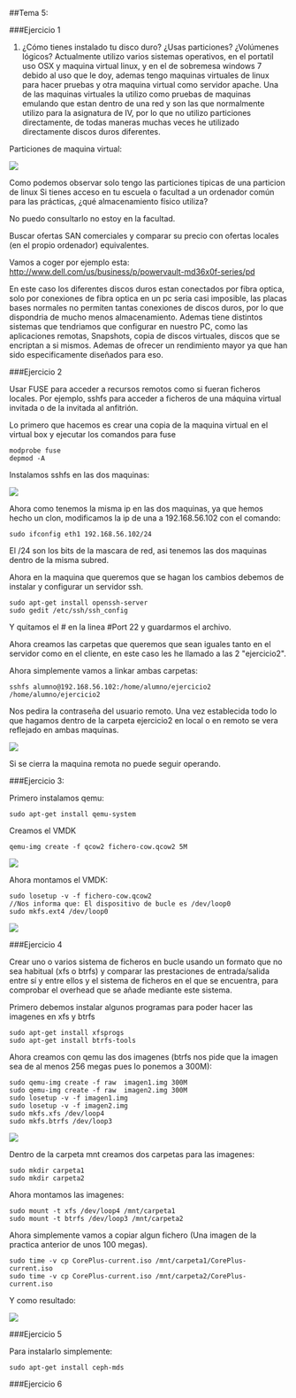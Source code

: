 ##Tema 5:

###Ejercicio 1

1. ¿Cómo tienes instalado tu disco duro? ¿Usas particiones? ¿Volúmenes lógicos?
Actualmente utilizo varios sistemas operativos, en el portatil uso OSX y maquina virtual linux, y en el de sobremesa windows 7 debido al uso que le doy, ademas tengo maquinas virtuales de linux para hacer pruebas y otra maquina virtual como servidor apache. Una de las maquinas virtuales la utilizo como pruebas de maquinas emulando que estan dentro de una red y son las que normalmente utilizo para la asignatura de IV, por lo que no utilizo particiones directamente, de todas maneras muchas veces he utilizado directamente discos duros diferentes.

Particiones de maquina virtual:

<img src="http://i58.tinypic.com/msmwao.jpg"/>

Como podemos observar solo tengo las particiones tipicas de una particion de linux
Si tienes acceso en tu escuela o facultad a un ordenador común para las prácticas, ¿qué almacenamiento físico utiliza?

No puedo consultarlo no estoy en la facultad.

Buscar ofertas SAN comerciales y comparar su precio con ofertas locales (en el propio ordenador) equivalentes.

Vamos a coger por ejemplo esta: http://www.dell.com/us/business/p/powervault-md36x0f-series/pd

En este caso los diferentes discos duros estan conectados por fibra optica, solo por conexiones de fibra optica en un pc seria casi imposible, las placas bases normales no permiten tantas conexiones de discos duros, por lo que dispondria de mucho menos almacenamiento. Ademas tiene distintos sistemas que tendriamos que configurar en nuestro PC, como las aplicaciones remotas, Snapshots, copia de discos virtuales, discos que se encriptan a si mismos. Ademas de ofrecer un rendimiento mayor ya que han sido especificamente diseñados para eso.


###Ejercicio 2

Usar FUSE para acceder a recursos remotos como si fueran ficheros locales. Por ejemplo, sshfs para acceder a ficheros de una máquina virtual invitada o de la invitada al anfitrión.

Lo primero que hacemos es crear una copia de la maquina virtual en el virtual box y ejecutar los comandos para fuse

```` 
modprobe fuse
depmod -A
```` 

Instalamos sshfs en las dos maquinas:

<img src="http://i58.tinypic.com/1z56vjd.jpg"/>

Ahora como tenemos la misma ip en las dos maquinas, ya que hemos hecho un clon, modificamos la ip de una a 192.168.56.102 con el comando:

```` 
sudo ifconfig eth1 192.168.56.102/24
````

El /24 son los bits de la mascara de red, asi tenemos las dos maquinas dentro de la misma subred.

Ahora en la maquina que queremos que se hagan los cambios debemos de instalar y configurar un servidor ssh.

````
sudo apt-get install openssh-server
sudo gedit /etc/ssh/ssh_config
````

Y quitamos el # en la linea #Port 22 y guardarmos el archivo.

Ahora creamos las carpetas que queremos que sean iguales tanto en el servidor como en el cliente, en este caso les he llamado a las 2 "ejercicio2".

Ahora simplemente vamos a linkar ambas carpetas:

````
sshfs alumno@192.168.56.102:/home/alumno/ejercicio2 /home/alumno/ejercicio2
````

Nos pedira la contraseña del usuario remoto. Una vez establecida todo lo que hagamos dentro de la carpeta ejercicio2 en local o en remoto se vera reflejado en ambas maquinas.

<img src="http://i61.tinypic.com/o8yqhl.jpg"/>

Si se cierra la maquina remota no puede seguir operando.

###Ejercicio 3:

Primero instalamos qemu:

````
sudo apt-get install qemu-system
````

Creamos el VMDK

````
qemu-img create -f qcow2 fichero-cow.qcow2 5M
````

<img src="http://i58.tinypic.com/kaqkxd.jpg"/>

Ahora montamos el VMDK:

````
sudo losetup -v -f fichero-cow.qcow2
//Nos informa que: El dispositivo de bucle es /dev/loop0
sudo mkfs.ext4 /dev/loop0
````

<img src="http://i59.tinypic.com/255ifix.jpg"/>

###Ejercicio 4

Crear uno o varios sistema de ficheros en bucle usando un formato que no sea habitual (xfs o btrfs) y comparar las prestaciones de entrada/salida entre sí y entre ellos y el sistema de ficheros en el que se encuentra, para comprobar el overhead que se añade mediante este sistema.

Primero debemos instalar algunos programas para poder hacer las imagenes en xfs y btrfs

````
sudo apt-get install xfsprogs
sudo apt-get install btrfs-tools
````

Ahora creamos con qemu las dos imagenes (btrfs nos pide que la imagen sea de al menos 256 megas pues lo ponemos a 300M):

````
sudo qemu-img create -f raw  imagen1.img 300M
sudo qemu-img create -f raw  imagen2.img 300M
sudo losetup -v -f imagen1.img
sudo losetup -v -f imagen2.img
sudo mkfs.xfs /dev/loop4
sudo mkfs.btrfs /dev/loop3
````

<img src="http://i61.tinypic.com/w18ak2.jpg"/>

Dentro de la carpeta mnt creamos dos carpetas para las imagenes:

````
sudo mkdir carpeta1
sudo mkdir carpeta2
````

Ahora montamos las imagenes:

````
sudo mount -t xfs /dev/loop4 /mnt/carpeta1
sudo mount -t btrfs /dev/loop3 /mnt/carpeta2
````

Ahora simplemente vamos a copiar algun fichero (Una imagen de la practica anterior de unos 100 megas).

````
sudo time -v cp CorePlus-current.iso /mnt/carpeta1/CorePlus-current.iso
sudo time -v cp CorePlus-current.iso /mnt/carpeta2/CorePlus-current.iso
````

Y como resultado:

<img src="http://i58.tinypic.com/2lqr04.jpg"/>



###Ejercicio 5

Para instalarlo simplemente:

````
sudo apt-get install ceph-mds
````


###Ejercicio 6










